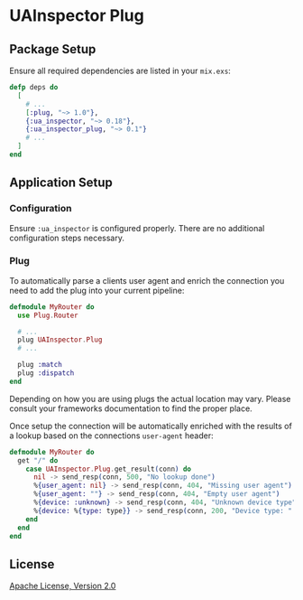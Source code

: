 # UAInspector Plug

## Package Setup

Ensure all required dependencies are listed in your `mix.exs`:

```elixir
defp deps do
  [
    # ...
    [:plug, "~> 1.0"},
    {:ua_inspector, "~> 0.18"},
    {:ua_inspector_plug, "~> 0.1"}
    # ...
  ]
end
```

## Application Setup

### Configuration

Ensure `:ua_inspector` is configured properly. There are no additional configuration steps necessary.

### Plug

To automatically parse a clients user agent and enrich the connection you need to add the plug into your current pipeline:

```elixir
defmodule MyRouter do
  use Plug.Router

  # ...
  plug UAInspector.Plug
  # ...

  plug :match
  plug :dispatch
end
```

Depending on how you are using plugs the actual location may vary. Please consult your frameworks documentation to find the proper place.

Once setup the connection will be automatically enriched with the results of a lookup based on the connections `user-agent` header:

```elixir
defmodule MyRouter do
  get "/" do
    case UAInspector.Plug.get_result(conn) do
      nil -> send_resp(conn, 500, "No lookup done")
      %{user_agent: nil} -> send_resp(conn, 404, "Missing user agent")
      %{user_agent: ""} -> send_resp(conn, 404, "Empty user agent")
      %{device: :unknown} -> send_resp(conn, 404, "Unknown device type")
      %{device: %{type: type}} -> send_resp(conn, 200, "Device type: " <> type)
    end
  end
end
```

## License

[Apache License, Version 2.0](http://www.apache.org/licenses/LICENSE-2.0)
